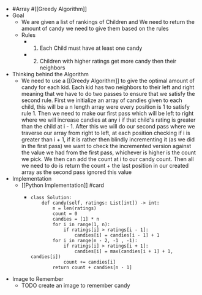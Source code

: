 - #Array #[[Greedy Algorithm]]
- Goal
	- We are given a list of rankings of Children and We need to return the amount of candy we need to give them based on the rules
	- Rules
		- 1. Each Child must have at least one candy
		- 2. Children with higher ratings get more candy then their neighbors
- Thinking behind the Algorithm
	- We need to use a [[Greedy Algorithm]] to give the optimal  amount of candy for each kid. Each kid has two neighbors to their left and right meaning that we have to do two passes to ensure that we satisfy the second rule. First we initialize an array of candies given to each child, this will be a n length array were every position is 1 to satisfy rule 1. Then we need to make our first pass which will be left to right where we will increase candies at any  i if that child's rating is greater than the child at i - 1. After this we will do our second pass where we traverse our array from right to left, at each position checking if i is greater than i  + 1, if it is rather then blindly incrementing it (as we did in the first pass) we want to check the incremented version against the value we had from the first pass, whichever is higher is the count we pick. We then can add the count at i to our candy count. Then all we need to do is return the count + the last position in our created array as the second pass ignored this value
- Implementation
	- [[Python Implementation]] #card
		- ```
		  class Solution:
		      def candy(self, ratings: List[int]) -> int:
		          n = len(ratings)
		          count = 0
		          candies = [1] * n
		          for i in range(1, n):
		              if ratings[i] > ratings[i - 1]:
		                  candies[i] = candies[i - 1] + 1
		          for i in range(n - 2, -1 , -1):
		              if ratings[i] > ratings[i + 1]:
		                  candies[i] = max(candies[i + 1] + 1, candies[i])
		              count += candies[i]
		          return count + candies[n - 1]
		  ```
- Image to Remember
	- TODO create an image to remember candy